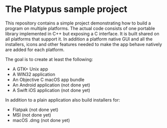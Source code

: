 # The Platypus sample project

This repository contains a simple project demonstrating how to build a
program on multiple platforms. The actual code consists of one
portable library implemented in C++ but exposing a C interface. It is
built shared on all platforms that support it. In addition a platform
native GUI and all the installers, icons and other features needed to
make the app behave natively are added for each platform.

The goal is to create at least the following:

 - A GTK+ Unix app
 - A WIN32 application
 - An Objective C macOS app bundle
 - An Android application (not done yet)
 - A Swift iOS application (not done yet)

In addition to a plain application also build installers for:

 - Flatpak (not done yet)
 - MSI (not done yet)
 - macOS .dmg (not done yet)
